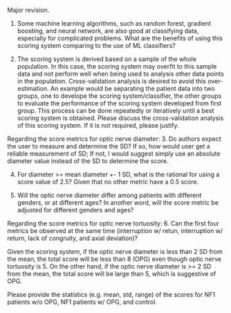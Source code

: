 Major revision.



1. Some machine learning algorithms, such as random forest, gradient boosting, and neural network, are also good at classifying data, especially for complicated problems.  What are the benefits of using this scoring system comparing to the use of ML classifiers?

2. The scoring system is derived based on a sample of the whole population. In this case, the scoring system may overfit to this sample data and not perform well when being used to analysis other data points in the population.  Cross-validation analysis is desired to avoid this over-estimation.  An example would be separating the patient data into two groups, one to develope the scoring system/classifier, the other groups to evaluate the performance of the scoring system developed from first group.  This process can be done repeatedly or iteratively until a best scoring system is obtained.  Please discuss the cross-validation analysis of this scoring system.  If it is not required, please justify. <Please discuss the cross-validation analysis of this scoring system.>

Regarding the score metrics for optic nerve diameter:
3. Do authors expect the user to measure and determine the SD? If so, how would user get a reliable measurement of SD; If not, I would suggest simply use an absolute diameter value instead of the SD to determine the score. 

4. For diameter >= mean diameter +- 1 SD, what is the rational for using a score value of 2.5? Given that no other metric have a 0.5 score.

5. Will the optic nerve diameter differ among patients with different genders, or at different ages? In another word, will the score metric be adjusted for different genders and ages?

Regarding the score metrics for optic nerve tortuosity: 
6. Can the first four metrics be observed at the same time (interruption w/ retun, interruption w/ return, lack of congruity, and axial deviation)? 

Given the scoring system, if the optic nerve diameter is less than 2 SD from the mean, the total score will be less than 8 (OPG) even though optic nerve tortuosity is 5. On the other hand, if the optic nerve diameter is >= 2 SD from the mean, the total score will be large than 5, which is suggestive of OPG. 

Please provide the statistics (e.g. mean, std, range) of the scores for NF1 patients w/o OPG, NF1 patients w/ OPG, and control.
